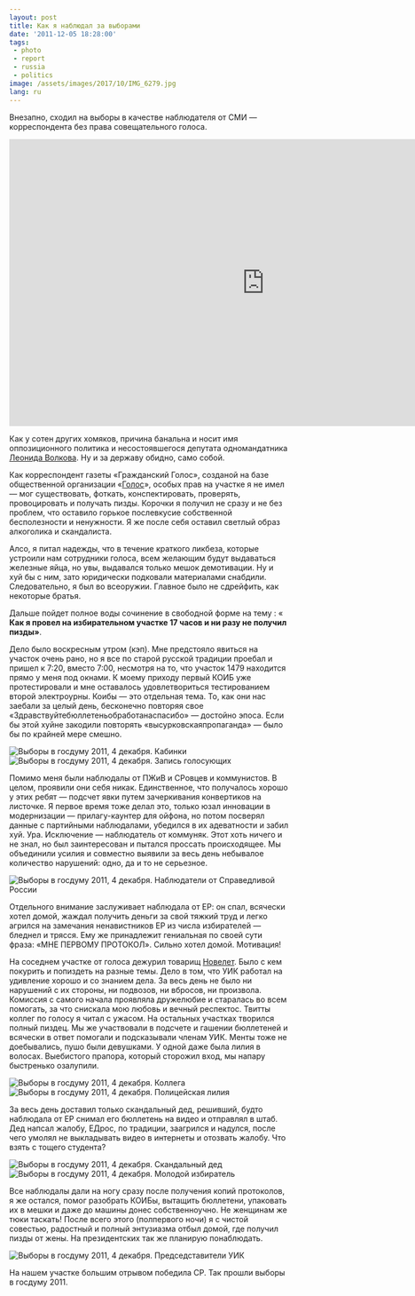 ```yaml
---
layout: post
title: Как я наблюдал за выборами
date: '2011-12-05 18:28:00'
tags:
 - photo
 - report
 - russia
 - politics
image: /assets/images/2017/10/IMG_6279.jpg
lang: ru
---
```


Внезапно, сходил на выборы в качестве наблюдателя от СМИ — корреспондента без права совещательного голоса.

<iframe width="920" height="517" src="https://www.youtube.com/embed/HK8U3Kcwpc0?rel=0" frameborder="0" allowfullscreen></iframe>

Как у сотен других хомяков, причина банальна и носит имя оппозиционного политика и несостоявшегося депутата одномандатника [Леонида Волкова](http://twitter.com/leonwolf). Ну и за державу обидно, само собой.

Как корреспондент газеты «Гражданский Голос», созданой на базе общественной организации «[Голос](http://ru.wikipedia.org/wiki/%D0%93%D0%BE%D0%BB%D0%BE%D1%81_(%D0%B0%D1%81%D1%81%D0%BE%D1%86%D0%B8%D0%B0%D1%86%D0%B8%D1%8F))», особых прав на участке я не имел — мог существовать, фоткать, конспектировать, проверять, провоцировать и получать пизды. Корочки я получил не сразу и не без проблем, что оставило горькое послевкусие собственной бесполезности и ненужности. Я же после себя оставил светлый образ алкоголика и скандалиста.

Алсо, я питал надежды, что в течение краткого ликбеза, которые устроили нам сотрудники голоса, всем желающим будут выдаваться железные яйца, но увы, выдавался только мешок демотивации. Ну и хуй бы с ним, зато юридически подковали  материалами снабдили. Следовательно, я был во всеоружии. Главное было не сдрейфить, как некоторые братья.

Дальше пойдет полное воды сочинение в свободной форме на тему : « **Как я провел на избирательном участке 17 часов и ни разу не получил пизды»**.

Дело было воскресным утром (кэп). Мне предстояло явиться на участок очень рано, но я все по старой русской традиции проебал и пришел к 7:20, вместо 7:00, несмотря на то, что участок 1479 находится прямо у меня под окнами. К моему приходу первый КОИБ уже протестировали и мне оставалось удовлетвориться тестированием второй электроурны. Коибы — это отдельная тема. То, как они нас заебали за целый день, бесконечно повторяя свое «Здравствуйтебюллетеньобработанаспасибо» — достойно эпоса. Если бы этой хуйне закодили повторять «высурковскаяпропаганда» — было бы по крайней мере смешно.

![Выборы в госдуму 2011, 4 декабря. Кабинки](/assets/images/2017/10/IMG_6279.jpg)  
![Выборы в госдуму 2011, 4 декабря. Запись голосующих](/assets/images/2017/10/IMG_6275.jpg)  

Помимо меня были наблюдалы от ПЖиВ и СРовцев и коммунистов. В целом, проявили они себя никак. Единственное, что получалось хорошо у этих ребят — подсчет явки путем зачеркивания конвертиков на листочке. Я первое время тоже делал это, только юзал инновации в модернизации — прилагу-каунтер для ойфона, но потом посверял данные с партийными наблюдалами, убедился в их адеватности и забил хуй. Ура. Исключение — наблюдатель от коммуняк. Этот хоть ничего и не знал, но был заинтересован и пытался проссать происходящее. Мы объединили усилия и совместно выявили за весь день небывалое количество нарушений: одно, да и то не серьезное.

![Выборы в госдуму 2011, 4 декабря. Наблюдатели от Справедливой России](/assets/images/2017/10/IMG_6284.jpg)  

Отдельного внимание заслуживает наблюдала от ЕР: он спал, всячески хотел домой, жаждал получить деньги за свой тяжкий труд и легко агрился на замечания ненавистников ЕР из числа избирателей — бледнел и трясся. Ему же принадлежит гениальная по своей сути фраза: «МНЕ ПЕРВОМУ ПРОТОКОЛ». Сильно хотел домой. Мотивация!

На соседнем участке от голоса дежурил товарищ [Новелет](http://twitter.com/nowelet). Было с кем покурить и попиздеть на разные темы. Дело в том, что УИК работал на удивление хорошо и со знанием дела. За весь день не было ни нарушений с их стороны, ни подвозов, ни вбросов, ни произвола. Комиссия с самого начала проявляла дружелюбие и старалась во всем помогать, за что снискала мою любовь и вечный респектос. Твитты коллег по голосу я читал с ужасом. На остальных участках творился полный пиздец. Мы же участвовали в подсчете и гашении бюллетеней и всячески в ответ помогали и подсказывали членам УИК. Менты тоже не доебывались, пушо были девушками. У одной даже была лилия в волосах. Выебистого прапора, который сторожил вход, мы напару быстренько озалупили.

![Выборы в госдуму 2011, 4 декабря. Коллега](/assets/images/2017/10/IMG_6320.jpg)  
![Выборы в госдуму 2011, 4 декабря. Полицейская лилия](/assets/images/2017/10/IMG_6296-1.jpg)  

За весь день доставил только скандальный дед, решивший, будто наблюдала от ЕР снимал его бюллетень на видео и отправлял в штаб. Дед напсал жалобу, ЕДрос, по традиции, заагрился и надулся, после чего умолял не выкладывать видео в  интернеты и отозвать жалобу. Что взять с тощего студента?

![Выборы в госдуму 2011, 4 декабря. Скандальный дед](/assets/images/2017/10/IMG_6283.jpg)
![Выборы в госдуму 2011, 4 декабря. Молодой избиратель](/assets/images/2017/10/IMG_6291.jpg)  

Все наблюдалы дали на ногу сразу после получения копий протоколов, я же остался, помог разобрать КОИБы, вытащить бюллетени, упаковать их в мешки и даже до машины донес собственноучно. Не женщинам же тюки таскать! После всего этого (полпервого ночи) я с чистой совестью, радостный и полный энтузиазма отбыл домой, где получил пизды от жены. На президентских так же планирую понаблюдать.

![Выборы в госдуму 2011, 4 декабря. Председставители УИК](/assets/images/2017/10/IMG_6317.jpg)  

На нашем участке большим отрывом победила СР. Так прошли выборы в госдуму 2011.
